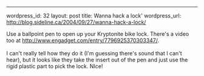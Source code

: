 --- 
wordpress_id: 32
layout: post
title: Wanna hack a lock'
wordpress_url: http://blog.sideline.ca/2004/09/27/wanna-hack-a-lock/

Use a ballpoint pen to open up your Kryptonite bike lock.  There's a video too at <a href="http://www.engadget.com/entry/7796925370303347/">http://www.engadget.com/entry/7796925370303347/</a>.
<br /><br />
I can't really tell how they do it (I'm guessing there's sound that I can't hear), but it looks like they take the insert out of the pen and just use the rigid plastic part to pick the lock.  NIce!

